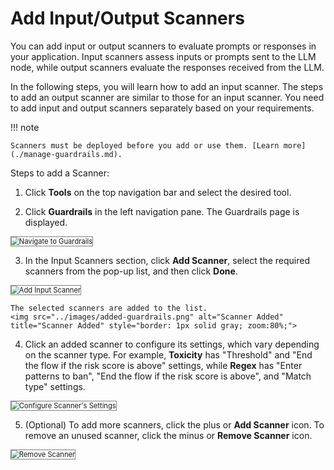 # Add Input/Output Scanners

You can add input or output scanners to evaluate prompts or responses in your application. Input scanners assess inputs or prompts sent to the LLM node, while output scanners evaluate the responses received from the LLM.

In the following steps, you will learn how to add an input scanner. The steps to add an output scanner are similar to those for an input scanner. You need to add input and output scanners separately based on your requirements.

!!! note

    Scanners must be deployed before you add or use them. [Learn more](./manage-guardrails.md).

Steps to add a Scanner:

1. Click **Tools** on the top navigation bar and select the desired tool.

2. Click **Guardrails** in the left navigation pane. The Guardrails page is displayed.  
<img src="../images/navigate-to-guardrails.png" alt="Navigate to Guardrails" title="Navigate to Guardrails" style="border: 1px solid gray; zoom:80%;">

3. In the Input Scanners section, click **Add Scanner**, select the required scanners from the pop-up list, and then click **Done**. 
<img src="../images/add_a_scanner.png" alt="Add Input Scanner" title="Add Input Scanner" style="border: 1px solid gray; zoom:80%;">

    The selected scanners are added to the list.  
    <img src="../images/added-guardrails.png" alt="Scanner Added" title="Scanner Added" style="border: 1px solid gray; zoom:80%;">

4. Click an added scanner to configure its settings, which vary depending on the scanner type.
For example, **Toxicity** has "Threshold" and "End the flow if the risk score is above" settings, while **Regex** has "Enter patterns to ban", "End the flow if the risk score is above", and "Match type" settings.  
<img src="../images/toxicity-scanner-settings.png" alt="Configure Scanner's Settings" title="Configure Scanner's Settings" style="border: 1px solid gray; zoom:80%;">

5. (Optional) To add more scanners, click the plus or **Add Scanner** icon. To remove an unused scanner, click the minus or **Remove Scanner** icon.  
<img src="../images/add-remove-scanners.png" alt="Remove Scanner" title="Remove Scanner" style="border: 1px solid gray; zoom:80%;">
